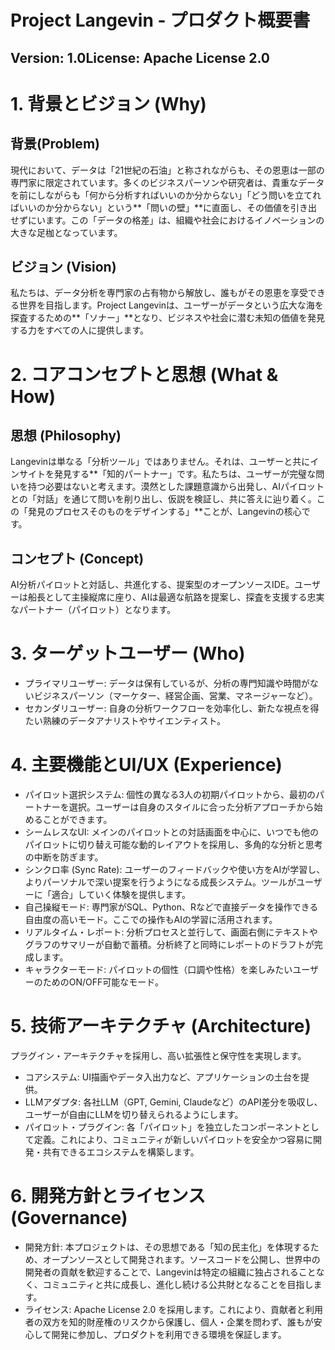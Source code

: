 # Project Langevin - プロダクト概要書

## Version: 1.0License: Apache License 2.0

# 1. 背景とビジョン (Why)

## 背景(Problem)
現代において、データは「21世紀の石油」と称されながらも、その恩恵は一部の専門家に限定されています。多くのビジネスパーソンや研究者は、貴重なデータを前にしながらも「何から分析すればいいのか分からない」「どう問いを立てればいいのか分からない」という**「問いの壁」**に直面し、その価値を引き出せずにいます。この「データの格差」は、組織や社会におけるイノベーションの大きな足枷となっています。

## ビジョン (Vision)
私たちは、データ分析を専門家の占有物から解放し、誰もがその恩恵を享受できる世界を目指します。Project Langevinは、ユーザーがデータという広大な海を探査するための**「ソナー」**となり、ビジネスや社会に潜む未知の価値を発見する力をすべての人に提供します。

# 2. コアコンセプトと思想 (What & How)

## 思想 (Philosophy)
Langevinは単なる「分析ツール」ではありません。それは、ユーザーと共にインサイトを発見する**「知的パートナー」です。私たちは、ユーザーが完璧な問いを持つ必要はないと考えます。漠然とした課題意識から出発し、AIパイロットとの「対話」を通じて問いを削り出し、仮説を検証し、共に答えに辿り着く。この「発見のプロセスそのものをデザインする」**ことが、Langevinの核心です。

## コンセプト (Concept)
AI分析パイロットと対話し、共進化する、提案型のオープンソースIDE。ユーザーは船長として主操縦席に座り、AIは最適な航路を提案し、探査を支援する忠実なパートナー（パイロット）となります。

# 3. ターゲットユーザー (Who)

- プライマリユーザー: データは保有しているが、分析の専門知識や時間がないビジネスパーソン（マーケター、経営企画、営業、マネージャーなど）。
- セカンダリユーザー: 自身の分析ワークフローを効率化し、新たな視点を得たい熟練のデータアナリストやサイエンティスト。

# 4. 主要機能とUI/UX (Experience)

- パイロット選択システム: 個性の異なる3人の初期パイロットから、最初のパートナーを選択。ユーザーは自身のスタイルに合った分析アプローチから始めることができます。
- シームレスなUI: メインのパイロットとの対話画面を中心に、いつでも他のパイロットに切り替え可能な動的レイアウトを採用し、多角的な分析と思考の中断を防ぎます。
- シンクロ率 (Sync Rate): ユーザーのフィードバックや使い方をAIが学習し、よりパーソナルで深い提案を行うようになる成長システム。ツールがユーザーに「適合」していく体験を提供します。
- 自己操縦モード: 専門家がSQL、Python、Rなどで直接データを操作できる自由度の高いモード。ここでの操作もAIの学習に活用されます。
- リアルタイム・レポート: 分析プロセスと並行して、画面右側にテキストやグラフのサマリーが自動で蓄積。分析終了と同時にレポートのドラフトが完成します。
- キャラクターモード: パイロットの個性（口調や性格）を楽しみたいユーザーのためのON/OFF可能なモード。

# 5. 技術アーキテクチャ (Architecture)

プラグイン・アーキテクチャを採用し、高い拡張性と保守性を実現します。

- コアシステム: UI描画やデータ入出力など、アプリケーションの土台を提供。
- LLMアダプタ: 各社LLM（GPT, Gemini, Claudeなど）のAPI差分を吸収し、ユーザーが自由にLLMを切り替えられるようにします。
- パイロット・プラグイン: 各「パイロット」を独立したコンポーネントとして定義。これにより、コミュニティが新しいパイロットを安全かつ容易に開発・共有できるエコシステムを構築します。

# 6. 開発方針とライセンス (Governance)

- 開発方針: 本プロジェクトは、その思想である「知の民主化」を体現するため、オープンソースとして開発されます。ソースコードを公開し、世界中の開発者の貢献を歓迎することで、Langevinは特定の組織に独占されることなく、コミュニティと共に成長し、進化し続ける公共財となることを目指します。
- ライセンス: Apache License 2.0 を採用します。これにより、貢献者と利用者の双方を知的財産権のリスクから保護し、個人・企業を問わず、誰もが安心して開発に参加し、プロダクトを利用できる環境を保証します。
